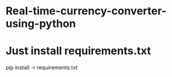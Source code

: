 # Real-time-currency-converter-using-python

# Just install requirements.txt
pip install -r requirements.txt